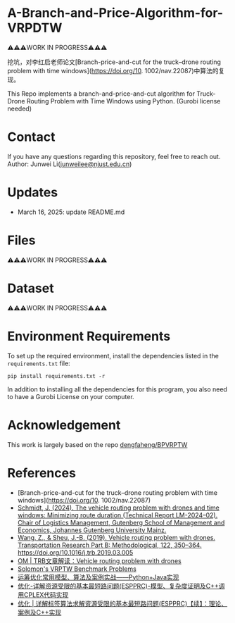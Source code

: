 # A-Branch-and-Price-Algorithm-for-VRPDTW
⚠️⚠️⚠️WORK IN PROGRESS⚠️⚠️⚠️

挖坑，对李红启老师论文[Branch-price-and-cut for the truck–drone routing problem with time windows](https://doi.org/10. 1002/nav.22087)中算法的复现。

This Repo implements a branch-and-price-and-cut algorithm for Truck-Drone Routing Problem with Time Windows using Python. (Gurobi license needed)


# Contact
If you have any questions regarding this repository, feel free to reach out.
Author: Junwei Li([junweilee@njust.edu.cn](mailto:junweilee@njust.edu.cn))

# Updates
* March 16, 2025: update README.md

# Files
⚠️⚠️⚠️WORK IN PROGRESS⚠️⚠️⚠️

# Dataset
⚠️⚠️⚠️WORK IN PROGRESS⚠️⚠️⚠️


# Environment Requirements
To set up the required environment, install the dependencies listed in the `requirements.txt` file:

```
pip install requirements.txt -r
```
In addition to installing all the dependencies for this program, you also need to have a Gurobi License on your computer.

# Acknowledgement
This work is largely based on the repo [dengfaheng/BPVRPTW](https://github.com/dengfaheng/BPVRPTW)

# References

- [Branch-price-and-cut for the truck–drone routing problem with time windows](https://doi.org/10. 1002/nav.22087)
- [Schmidt, J. (2024). The vehicle routing problem with drones and time windows: Minimizing route duration (Technical Report LM-2024–02). Chair of Logistics Management, Gutenberg School of Management and Economics, Johannes Gutenberg University Mainz.](https://logistik.bwl.uni-mainz.de/files/2024/05/LM-2024-02.pdf)
- [Wang, Z., & Sheu, J.-B. (2019). Vehicle routing problem with drones. Transportation Research Part B: Methodological, 122, 350–364. https://doi.org/10.1016/j.trb.2019.03.005
](https://www.sciencedirect.com/science/article/pii/S0191261518307884)
- [OM | TRB文章解读：Vehicle routing problem with drones](https://zhuanlan.zhihu.com/p/259878680)
- [Solomon's VRPTW Benchmark Problems](https://w.cba.neu.edu/~msolomon/problems.htm)
- [运筹优化常用模型、算法及案例实战——Python+Java实现](http://www.tup.tsinghua.edu.cn/booksCenter/book_09109001.html)
- [优化-详解资源受限的基本最短路问题(ESPPRC)-模型、复杂度证明及C++调用CPLEX代码实现](https://zhuanlan.zhihu.com/p/624558974)
- [优化 | 详解标签算法求解资源受限的基本最短路问题(ESPPRC)【续】：理论、案例及C++实现](https://zhuanlan.zhihu.com/p/627964895)
